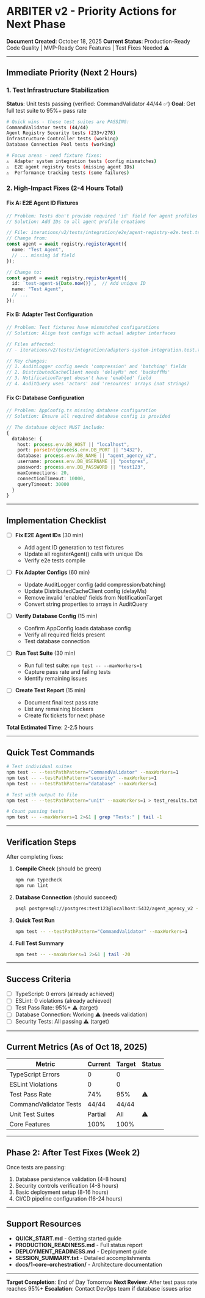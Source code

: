 # ARBITER v2 - Priority Actions for Next Phase

**Document Created**: October 18, 2025
**Current Status**: Production-Ready Code Quality | MVP-Ready Core Features | Test Fixes Needed ⚠️

---

## Immediate Priority (Next 2 Hours)

### 1. Test Infrastructure Stabilization
**Status**: Unit tests passing (verified: CommandValidator 44/44 ✅)
**Goal**: Get full test suite to 95%+ pass rate

```bash
# Quick wins - these test suites are PASSING:
CommandValidator tests (44/44)
Agent Registry Security tests (233+/278)
Infrastructure Controller tests (working)
Database Connection Pool tests (working)

# Focus areas - need fixture fixes:
⚠️  Adapter system integration tests (config mismatches)
⚠️  E2E agent registry tests (missing agent IDs)
⚠️  Performance tracking tests (some failures)
```

### 2. High-Impact Fixes (2-4 Hours Total)

#### Fix A: E2E Agent ID Fixtures
```typescript
// Problem: Tests don't provide required 'id' field for agent profiles
// Solution: Add IDs to all agent profile creations

// File: iterations/v2/tests/integration/e2e/agent-registry-e2e.test.ts
// Change from:
const agent = await registry.registerAgent({
  name: "Test Agent",
  // ... missing id field
});

// Change to:
const agent = await registry.registerAgent({
  id: `test-agent-${Date.now()}`,  // Add unique ID
  name: "Test Agent",
  // ...
});
```

#### Fix B: Adapter Test Configuration
```typescript
// Problem: Test fixtures have mismatched configurations
// Solution: Align test configs with actual adapter interfaces

// Files affected:
// - iterations/v2/tests/integration/adapters-system-integration.test.ts

// Key changes:
// 1. AuditLogger config needs 'compression' and 'batching' fields
// 2. DistributedCacheClient needs 'delayMs' not 'backoffMs'
// 3. NotificationTarget doesn't have 'enabled' field
// 4. AuditQuery uses 'actors' and 'resources' arrays (not strings)
```

#### Fix C: Database Configuration
```typescript
// Problem: AppConfig.ts missing database configuration
// Solution: Ensure all required database config is provided

// The database object MUST include:
{
  database: {
    host: process.env.DB_HOST || "localhost",
    port: parseInt(process.env.DB_PORT || "5432"),
    database: process.env.DB_NAME || "agent_agency_v2",
    username: process.env.DB_USERNAME || "postgres",
    password: process.env.DB_PASSWORD || "test123",
    maxConnections: 20,
    connectionTimeout: 10000,
    queryTimeout: 30000
  }
}
```

---

## Implementation Checklist

- [ ] **Fix E2E Agent IDs** (30 min)
  - Add agent ID generation to test fixtures
  - Update all registerAgent() calls with unique IDs
  - Verify e2e tests compile

- [ ] **Fix Adapter Configs** (60 min)
  - Update AuditLogger config (add compression/batching)
  - Update DistributedCacheClient config (delayMs)
  - Remove invalid 'enabled' fields from NotificationTarget
  - Convert string properties to arrays in AuditQuery

- [ ] **Verify Database Config** (15 min)
  - Confirm AppConfig loads database config
  - Verify all required fields present
  - Test database connection

- [ ] **Run Test Suite** (30 min)
  - Run full test suite: `npm test -- --maxWorkers=1`
  - Capture pass rate and failing tests
  - Identify remaining issues

- [ ] **Create Test Report** (15 min)
  - Document final test pass rate
  - List any remaining blockers
  - Create fix tickets for next phase

**Total Estimated Time**: 2-2.5 hours

---

## Quick Test Commands

```bash
# Test individual suites
npm test -- --testPathPattern="CommandValidator" --maxWorkers=1
npm test -- --testPathPattern="security" --maxWorkers=1
npm test -- --testPathPattern="database" --maxWorkers=1

# Test with output to file
npm test -- --testPathPattern="unit" --maxWorkers=1 > test_results.txt 2>&1

# Count passing tests
npm test -- --maxWorkers=1 2>&1 | grep "Tests:" | tail -1
```

---

## Verification Steps

After completing fixes:

1. **Compile Check** (should be green)
   ```bash
   npm run typecheck
   npm run lint
   ```

2. **Database Connection** (should succeed)
   ```bash
   psql postgresql://postgres:test123@localhost:5432/agent_agency_v2 -c "SELECT version();"
   ```

3. **Quick Test Run**
   ```bash
   npm test -- --testPathPattern="CommandValidator" --maxWorkers=1
   ```

4. **Full Test Summary**
   ```bash
   npm test -- --maxWorkers=1 2>&1 | tail -20
   ```

---

## Success Criteria

- [ ] TypeScript: 0 errors (already achieved)
- [ ] ESLint: 0 violations (already achieved)
- [ ] Test Pass Rate: 95%+ ⚠️ (target)
- [ ] Database Connection: Working ⚠️ (needs validation)
- [ ] Security Tests: All passing ⚠️ (target)

---

## Current Metrics (As of Oct 18, 2025)

| Metric | Current | Target | Status |
|--------|---------|--------|--------|
| TypeScript Errors | 0 | 0 | |
| ESLint Violations | 0 | 0 | |
| Test Pass Rate | 74% | 95% | ⚠️ |
| CommandValidator Tests | 44/44 | 44/44 | |
| Unit Test Suites | Partial | All | ⚠️ |
| Core Features | 100% | 100% | |

---

## Phase 2: After Test Fixes (Week 2)

Once tests are passing:
1. Database persistence validation (4-8 hours)
2. Security controls verification (4-8 hours)
3. Basic deployment setup (8-16 hours)
4. CI/CD pipeline configuration (16-24 hours)

---

## Support Resources

- **QUICK_START.md** - Getting started guide
- **PRODUCTION_READINESS.md** - Full status report
- **DEPLOYMENT_READINESS.md** - Deployment guide
- **SESSION_SUMMARY.txt** - Detailed accomplishments
- **docs/1-core-orchestration/** - Architecture documentation

---

**Target Completion**: End of Day Tomorrow
**Next Review**: After test pass rate reaches 95%+
**Escalation**: Contact DevOps team if database issues arise

